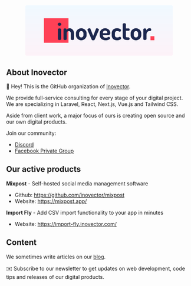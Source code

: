 <p align="center"><a href="https://inovector.com" target="_blank"><img src="https://raw.githubusercontent.com/Inovector/.github/main/profile/images/logo.svg" width="400"></a></p>

## About Inovector

👋 Hey! This is the GitHub organization of [Inovector](https://inovector.com).

We provide full-service consulting for every stage of your digital project. We are specializing in Laravel, React, Next.js, Vue.js and Tailwind CSS.

Aside from client work, a major focus of ours is creating open source and our own digital products.

Join our community:
 - [Discord](https://discord.gg/5YdseZnK2Z)
 - [Facebook Private Group](https://www.facebook.com/groups/inovector)

## Our active products

**Mixpost** - Self-hosted social media management software
- Github: https://github.com/inovector/mixpost
- Website: https://mixpost.app/

**Import Fly** - Add CSV import functionality to your app in minutes
- Website: https://import-fly.inovector.com/

## Content
We sometimes write articles on our [blog](https://inovector.com/blog). 

✉️ Subscribe to our newsletter to get updates on web development, code tips and releases of our digital products.
